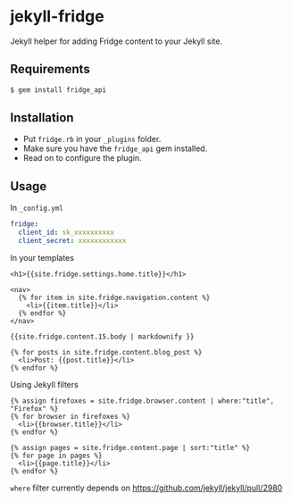 jekyll-fridge
=============

Jekyll helper for adding Fridge content to your Jekyll site.

Requirements
----

```bash
$ gem install fridge_api
```

Installation
----

* Put `fridge.rb` in your `_plugins` folder.
* Make sure you have the `fridge_api` gem installed.
* Read on to configure the plugin.

Usage
----

In `_config.yml`

```yaml
fridge:
  client_id: sk_xxxxxxxxxx
  client_secret: xxxxxxxxxxxx
```

In your templates

```liquid
<h1>{{site.fridge.settings.home.title}}</h1>

<nav>
  {% for item in site.fridge.navigation.content %}
    <li>{{item.title}}</li>
  {% endfor %}
</nav>

{{site.fridge.content.15.body | markdownify }}

{% for posts in site.fridge.content.blog_post %}
  <li>Post: {{post.title}}</li>
{% endfor %}
```

Using Jekyll filters

```liquid
{% assign firefoxes = site.fridge.browser.content | where:"title", "Firefox" %}
{% for browser in firefoxes %}
  <li>{{browser.title}}</li>
{% endfor %}

{% assign pages = site.fridge.content.page | sort:"title" %}
{% for page in pages %}
  <li>{{page.title}}</li>
{% endfor %}
```

`where` filter currently depends on https://github.com/jekyll/jekyll/pull/2980

